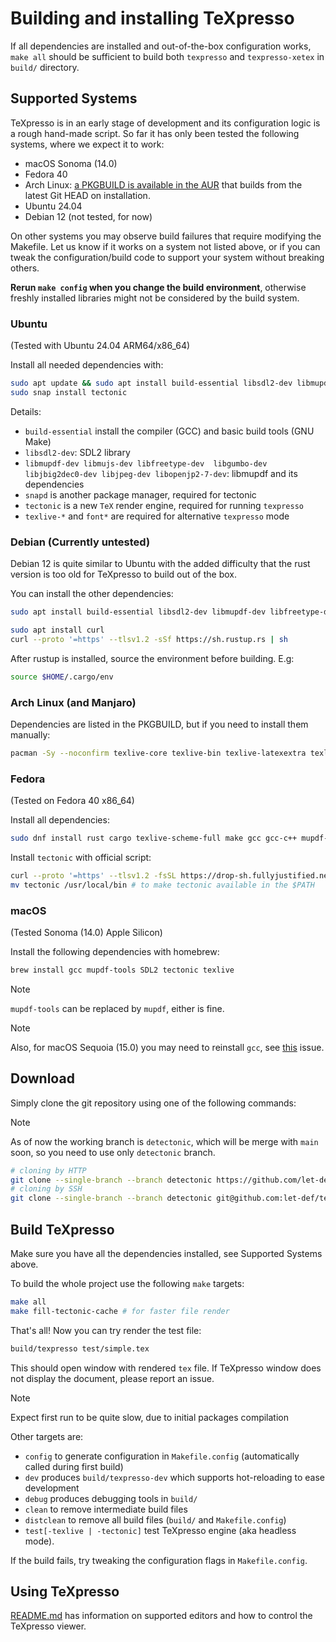 # Building and installing TeXpresso

If all dependencies are installed and out-of-the-box configuration works, `make all` should be sufficient to build both `texpresso` and `texpresso-xetex` in `build/` directory.

## Supported Systems

TeXpresso is in an early stage of development and its configuration logic is a rough hand-made script.
So far it has only been tested the following systems, where we expect it to work:

- macOS Sonoma (14.0)
- Fedora 40
- Arch Linux: [a PKGBUILD is available in the AUR](https://aur.archlinux.org/packages/texpresso-git) that builds from the latest Git HEAD on installation.
- Ubuntu 24.04
- Debian 12 (not tested, for now)

On other systems you may observe build failures that require modifying the Makefile. Let us know if it works on a system not listed above, or if you can tweak the configuration/build code to support your system without breaking others.

**Rerun `make config` when you change the build environment**, otherwise freshly installed libraries might not be considered by the build system.

### Ubuntu

(Tested with Ubuntu 24.04 ARM64/x86_64)

Install all needed dependencies with:
```sh
sudo apt update && sudo apt install build-essential libsdl2-dev libmupdf-dev libmujs-dev libfreetype-dev libgumbo-dev libjbig2dec0-dev libjpeg-dev libopenjp2-7-dev libssl-dev libfontconfig-dev libleptonica-dev libharfbuzz-dev mupdf snapd texlive-full texlive-xetex fonts-lmodern fonts-dejavu fonts-freefont-ttf fontconfig
sudo snap install tectonic
```

Details:
- `build-essential` install the compiler (GCC) and basic build tools (GNU Make)
- `libsdl2-dev`: SDL2 library
- `libmupdf-dev libmujs-dev libfreetype-dev  libgumbo-dev libjbig2dec0-dev libjpeg-dev libopenjp2-7-dev`: libmupdf and its dependencies
- `snapd` is another package manager, required for tectonic
- `tectonic` is a new `TeX` render engine, required for running `texpresso`
- `texlive-*` and `font*` are required for alternative `texpresso` mode

### Debian (Currently untested)

Debian 12 is quite similar to Ubuntu with the added difficulty that the rust version is too old for TeXpresso to build out of the box.

You can install the other dependencies:

```sh
sudo apt install build-essential libsdl2-dev libmupdf-dev libfreetype-dev libjpeg-dev libjbig2dec0-dev libharfbuzz-dev libopenjp2-7-dev libgumbo-dev libmujs-dev libssl-dev libfontconfig-dev
```

```sh
sudo apt install curl
curl --proto '=https' --tlsv1.2 -sSf https://sh.rustup.rs | sh
```

After rustup is installed, source the environment before building. E.g:
```sh
source $HOME/.cargo/env
```

### Arch Linux (and Manjaro)

Dependencies are listed in the PKGBUILD, but if you need to install them manually:

```sh
pacman -Sy --noconfirm texlive-core texlive-bin texlive-latexextra texlive-fontsextra texlive-fontsrecommended texlive-pictures texlive-science texlive-publishers texlive-music texlive-games texlive-humanities texlive-langcyrillic texlive-langextra texlive-langgreek texlive-langjapanese texlive-langchinese texlive-langkorean texlive-bibtexextra tectonic base-devel fontconfig freetype2 gcc-libs glibc graphite gumbo-parser harfbuzz icu jbig2dec libjpeg-turbo libmupdf libpng openjpeg2 openssl sdl2 zlib git libmupdf
```

### Fedora

(Tested on Fedora 40 x86_64)

Install all dependencies:

```sh
sudo dnf install rust cargo texlive-scheme-full make gcc gcc-c++ mupdf-devel SDL2-devel freetype-devel harfbuzz-devel libjpeg-turbo-devel jbig2dec-devel openjpeg2-devel gumbo-parser-devel tesseract-devel leptonica-devel openssl-devel fontconfig-devel graphite2-devel libicu-devel zlib-devel
```

Install `tectonic` with official script:

```sh
curl --proto '=https' --tlsv1.2 -fsSL https://drop-sh.fullyjustified.net |sh
mv tectonic /usr/local/bin # to make tectonic available in the $PATH
```

### macOS

(Tested Sonoma (14.0) Apple Silicon)

Install the following dependencies with homebrew:

```sh
brew install gcc mupdf-tools SDL2 tectonic texlive
```

> [!Note]
> `mupdf-tools` can be replaced by `mupdf`, either is fine.

> [!Note]
> Also, for macOS Sequoia (15.0) you may need to reinstall `gcc`, see [this](https://discussions.apple.com/thread/256033797?sortBy=rank) issue.

## Download

Simply clone the git repository using one of the following commands:

> [!Note]
> As of now the working branch is `detectonic`, which will be merge with `main`
> soon, so you need to use only `detectonic` branch.

```sh
# cloning by HTTP
git clone --single-branch --branch detectonic https://github.com/let-def/texpresso.git
# cloning by SSH
git clone --single-branch --branch detectonic git@github.com:let-def/texpresso.git
```

## Build TeXpresso

Make sure you have all the dependencies installed, see Supported Systems above.

To build the whole project use the following `make` targets:

```sh
make all
make fill-tectonic-cache # for faster file render
```

That's all! Now you can try render the test file:

```sh
build/texpresso test/simple.tex
```

This should open window with rendered `tex` file. If TeXpresso window does not display the document, please report an issue.

> [!Note]
> Expect first run to be quite slow, due to initial packages compilation

Other targets are:
- `config` to generate configuration in `Makefile.config` (automatically called during first build)
- `dev` produces `build/texpresso-dev` which supports hot-reloading to ease development
- `debug` produces debugging tools in `build/`
- `clean` to remove intermediate build files
- `distclean` to remove all build files (`build/` and `Makefile.config`)
- `test[-texlive | -tectonic]` test TeXpresso engine (aka headless mode).

If the build fails, try tweaking the configuration flags in `Makefile.config`.

## Using TeXpresso

[README.md](./README.md) has information on supported editors and how to control the TeXpresso viewer.
